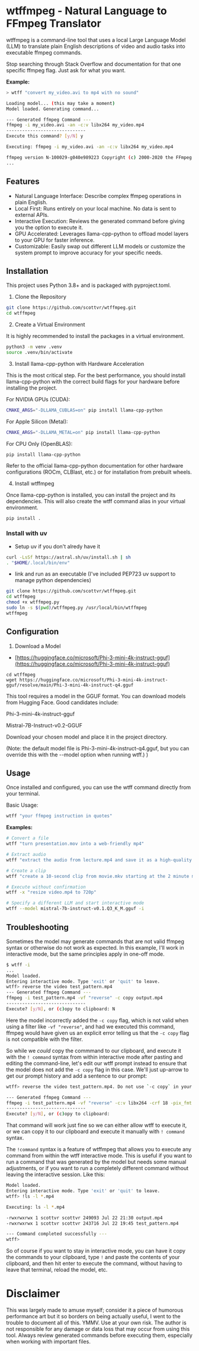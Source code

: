 # wtffmpeg - Natural Language to FFmpeg Translator
wtffmpeg is a command-line tool that uses a local Large Language Model (LLM) to translate plain English descriptions of video and audio tasks into executable ffmpeg commands.

Stop searching through Stack Overflow and documentation for that one specific ffmpeg flag. Just ask for what you want.

**Example:**
```bash
> wtff "convert my_video.avi to mp4 with no sound"

Loading model... (this may take a moment)
Model loaded. Generating command...

--- Generated ffmpeg Command ---
ffmpeg -i my_video.avi -an -c:v libx264 my_video.mp4
------------------------------
Execute this command? [y/N] y

Executing: ffmpeg -i my_video.avi -an -c:v libx264 my_video.mp4

ffmpeg version N-100029-g040e989223 Copyright (c) 2000-2020 the FFmpeg developers
...
```

## Features
- Natural Language Interface: Describe complex ffmpeg operations in plain English.
- Local First: Runs entirely on your local machine. No data is sent to external APIs.
- Interactive Execution: Reviews the generated command before giving you the option to execute it.
- GPU Accelerated: Leverages llama-cpp-python to offload model layers to your GPU for faster inference.
- Customizable: Easily swap out different LLM models or customize the system prompt to improve accuracy for your specific needs.

## Installation
This project uses Python 3.8+ and is packaged with pyproject.toml.

1. Clone the Repository

```bash
git clone https://github.com/scottvr/wtffmpeg.git
cd wtffmpeg
```

2. Create a Virtual Environment

It is highly recommended to install the packages in a virtual environment.
```bash
python3 -m venv .venv
source .venv/bin/activate
```

3. Install llama-cpp-python with Hardware Acceleration

This is the most critical step. For the best performance, you should install llama-cpp-python with the correct build flags for your hardware before installing the project.

For NVIDIA GPUs (CUDA):
```bash
CMAKE_ARGS="-DLLAMA_CUBLAS=on" pip install llama-cpp-python
```

For Apple Silicon (Metal):
```bash
CMAKE_ARGS="-DLLAMA_METAL=on" pip install llama-cpp-python
```

For CPU Only (OpenBLAS):
```
pip install llama-cpp-python
```

Refer to the official llama-cpp-python documentation for other hardware configurations (ROCm, CLBlast, etc.) or for installation from prebuilt wheels.

4. Install wtffmpeg

Once llama-cpp-python is installed, you can install the project and its dependencies. This will also create the wtff command alias in your virtual environment.
```bash
pip install .
```
### Install with uv
- Setup uv if you don't alredy have it
```bash
curl -LsSf https://astral.sh/uv/install.sh | sh
. "$HOME/.local/bin/env"
```
- link and run as an executable (I've included PEP723 uv support to manage python dependencies)
```bash
git clone https://github.com/scottvr/wtffmpeg.git
cd wtffmpeg
chmod +x wtffmpeg.py
sudo ln -s $(pwd)/wtffmpeg.py /usr/local/bin/wtffmpeg
wtffmpeg
```

## Configuration
1. Download a Model

- [https://huggingface.co/microsoft/Phi-3-mini-4k-instruct-gguf](https://huggingface.co/microsoft/Phi-3-mini-4k-instruct-gguf)

```
cd wtffmpeg
wget https://huggingface.co/microsoft/Phi-3-mini-4k-instruct-gguf/resolve/main/Phi-3-mini-4k-instruct-q4.gguf
```

This tool requires a model in the GGUF format. You can download models from Hugging Face. Good candidates include:

Phi-3-mini-4k-instruct-gguf

Mistral-7B-Instruct-v0.2-GGUF

Download your chosen model and place it in the project directory.

(Note: the default model file is Phi-3-mini-4k-instruct-q4.gguf, but you can override this with the --model option when running wtff.)
)
## Usage
Once installed and configured, you can use the wtff command directly from your terminal.

Basic Usage:
```bash
wtff "your ffmpeg instruction in quotes"
```

**Examples:**
```bash
# Convert a file
wtff "turn presentation.mov into a web-friendly mp4"

# Extract audio
wtff "extract the audio from lecture.mp4 and save it as a high-quality mp3"

# Create a clip
wtff "create a 10-second clip from movie.mkv starting at the 2 minute mark"

# Execute without confirmation
wtff -x "resize video.mp4 to 720p"

# Specify a different LLM and start interactive mode
wtff --model mistral-7b-instruct-v0.1.Q3_K_M.gguf -i
```

## Troubleshooting

Sometimes the model may generate commands that are not valid ffmpeg syntax or otherwise do not work as expected. In this example, I'll work in interactive mode, but the same principles apply in one-off mode.

```bash
$ wtff -i
...
Model loaded.
Entering interactive mode. Type 'exit' or 'quit' to leave.
wtff> reverse the video test_pattern.mp4
--- Generated ffmpeg Command ---
ffmpeg -i test_pattern.mp4 -vf "reverse" -c copy output.mp4
------------------------------
Execute? [y/N], or (c)opy to clipboard: N
```

Here the model incorrectly added the `-c copy` flag, which is not valid when using a filter like `-vf "reverse"`, and had we executed this command, ffmpeg would have given us an explicit error telling us that the `-c copy` flag is not compatible with the filter. 

So while we *could* copy the commmand to our clipboard, and execute it with the `! command` syntax from within interactive mode after pasting and editing the command-line, let's edit our wtff prompt instead to ensure that the model does not add the `-c copy` flag in this case. We'll just up-arrow to get our prompt history and add a sentence to our prompt:

```bash
wtff> reverse the video test_pattern.mp4. Do not use `-c copy` in your command.

--- Generated ffmpeg Command ---
ffmpeg -i test_pattern.mp4 -vf "reverse" -c:v libx264 -crf 18 -pix_fmt yuv420p output.mp4
------------------------------
Execute? [y/N], or (c)opy to clipboard: 
```

That command will work just fine so we can either allow wtff to execute it, or we can copy it to our clipboard and execute it manually with `! command` syntax.

The `!command` syntax is a feature of wtffmpeg that allows you to execute any command from within the wtff interactive mode. This is useful if you want to run a command that was generated by the model but needs some manual adjustments, or if you want to run a completely different command without leaving the interactive session. Like this:

```bash
Model loaded.
Entering interactive mode. Type 'exit' or 'quit' to leave.
wtff> !ls -l *.mp4

Executing: ls -l *.mp4

-rwxrwxrwx 1 scottvr scottvr 249093 Jul 22 21:30 output.mp4
-rwxrwxrwx 1 scottvr scottvr 243716 Jul 22 19:45 test_pattern.mp4

--- Command completed successfully ---
wtff>
```

So of course if you want to stay in interactive mode, you can have it copy the commands to your clipboard, type `!` and paste the contents of your clipboard, and then hit enter to execute the command, without having to leave that terminal, reload the model, etc.

# Disclaimer

This was largely made to amuse myself; consider it a piece of humorous performance art but it so borders on being actually useful, I went to the trouble to document all of this. YMMV. Use at your own risk. The author is not responsible for any damage or data loss that may occur from using this tool. Always review generated commands before executing them, especially when working with important files.

